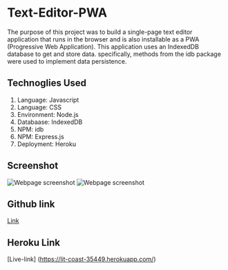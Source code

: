 # Text-Editor-PWA
The purpose of this project was to build a single-page text editor application that runs in the browser and is also installable as a PWA (Progressive Web Application). This application uses an IndexedDB database to get and store data. specifically, methods from the idb package were used to implement data persistence.

## Technoglies Used
1. Language: Javascript
2. Language: CSS
3. Environment: Node.js
4. Databaase: IndexedDB
5. NPM: idb
6. NPM: Express.js
7. Deployment: Heroku

## Screenshot

![Webpage screenshot](../Text-Editor-PWA/client/src/images/Screen%20Shot%202022-10-28%20at%202.49.52%20PM%20(2).png)
![Webpage screenshot](../Text-Editor-PWA/client/src/images/install-app.png)

## Github link
[Link](https://github.com/Christilato/Text-Editor-PWA)

## Heroku Link
[Live-link] (https://lit-coast-35449.herokuapp.com/)